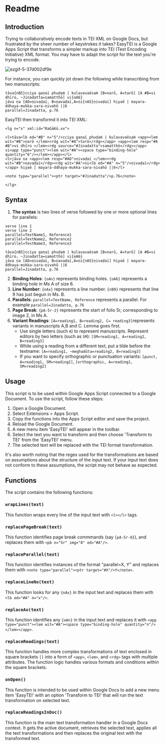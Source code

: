 # Readme

## Introduction

Trying to collaboratively encode texts in TEI XML on Google Docs, but frustrated by the sheer number of keystrokes it takes? EasyTEI is a Google Apps Script that transforms a simpler markup into TEI (Text Encoding Initiative) XML format. You may have to adapt the script for the text you're trying to encode.

![ezgif-5-37d002df9e](https://github.com/suhasm/easytei/assets/3070998/15c0f4d5-c52c-496f-b3a3-36ff47e00377)

For instance, you can quickly jot down the following while transcribing from two manuscripts:
```
tāva{nB5}cciya gaṇaï phuḍaṁ | kulavavaēsaṁ [B=narō, A=tarō] [A #B=vi dhīro, ~Jinadatta=samatthō] vi{oA6}
jāva ṇa [AO=ṇivaḍaï, B=ṇavaḍaï,A=ṇi{nA5}ṇivaḍaï] hiyaē | mayara-ddhaya-mukka-sara-ṇivahō ||6
parallel=Jinadatta, p.76
```
EasyTEI then transformd it into TEI XML:
```
<lg n="x" xml:id="RaGāKō.xx">

<l>tāva<lb ed="#B" n="5"/>cciya gaṇaï phuḍaṁ | kulavavaēsaṁ <app><lem wit="#B">narō </lem><rdg wit="#A">tarō</rdg></app> <app><lem resp="#A #B">vi dhīro </lem><rdg source="#Jinadatta">samatthō</rdg></app> vi<app type="punct"><lem wit="#A"><space type="binding-hole" quantity="6"/></lem></app></l>
<l>jāva ṇa <app><lem resp="#AO">ṇivaḍaï </lem><rdg wit="#B">ṇavaḍaï</rdg><rdg wit="#A">ṇi<lb ed="#A" n="5"/>ṇivaḍaï</rdg></app> hiyaē | mayara-ddhaya-mukka-sara-ṇivahō ||6</l>

<note type="parallel"><ptr target="#Jinadatta"/>p.76</note>

</lg>
```

## Syntax
1. **The syntax** is two lines of verse followed by one or more optional lines for parallels:
````
verse line 1
verse line 2
parallel=TextName1, Reference1
parallel=TextName2, Reference2
parallel=TextName3, Reference3
````
````
tāva{nB5}cciya gaṇaï phuḍaṁ | kulavavaēsaṁ [B=narō, A=tarō] [A #B=vi dhīro, ~Jinadatta=samatthō] vi{oA6}
jāva ṇa [AO=ṇivaḍaï, B=ṇavaḍaï,A=ṇi{nA5}ṇivaḍaï] hiyaē | mayara-ddhaya-mukka-sara-ṇivahō ||6
parallel=Jinadatta, p.76
````

2. **Binding Holes**: ```{oAn}``` represents binding holes. ```{oA6}``` represents a binding hole in Ms A of size 6.
3. **Line Number**: ```{nAx}``` represents a line number. ```{nB9}``` represents that line 9 has just begun in Ms. B.
4. **Parallels**: ```parallel=TextName, Reference``` represents a parallel. For example ```parallel=Jinadatta, p.76```
5. **Page Break**: ```{pA-5r-2}``` represents the start of folio 5r, corresponding to image 2, in Ms A.
6. **Variant Readings**: ```[A=reading1, B=reading2, C= reading3]```represents variants in manuscripts A,B and C. Lemma goes first.
    * Use single letters (such ```A```) to represent manuscripts. Represent editors by two letters (such as ```SM```): ```[SM=reading1, A=reading2, B=reading3]```
    * While using a reading from a different text, put a tilde before the textname: ```[A=reading1, ~meghadūta=reading2, B=reading3]```
    * If you want to specify orthographic or punctuation variants: ```[punct, A=reading1, SM=reading2]```, ```[orthographic, A=reading1, SM=reading2]```
   

## Usage
This script is to be used within Google Apps Script connected to a Google Document. To use the script, follow these steps:

1. Open a Google Document.
2. Select Extensions > Apps Script.
3. Copy the functions into the Apps Script editor and save the project.
4. Reload the Google Document.
5. A new menu item 'EasyTEI' will appear in the toolbar.
6. Select the text you want to transform and then choose 'Transform to TEI' from the 'EasyTEI' menu.
7. The selected text will be replaced with the TEI format transformation.

It's also worth noting that the regex used for the transformations are based on assumptions about the structure of the input text. If your input text does not conform to these assumptions, the script may not behave as expected.


## Functions
The script contains the following functions:

### `wrapLines(text)`
This function wraps every line of the input text with `<l></l>` tags.

### `replacePageBreak(text)`
This function identifies page break commmands (say ```{pA-5r-8}```), and replaces them with ```<pb n="5r" img="8" ed="#A"/>```.

### `replaceParallel(text)`
This function identifies instances of the format "parallel=X, Y" and replaces them with `<note type="parallel"><ptr target="#X"/>Y</note>`.

### `replaceLineNo(text)`
This function looks for any `{nAx}` in the input text and replaces them with `<lb ed="#A" n="x"/>`.

### `replaceAo(text)`
This function identifies any `{oAn}` in the input text and replaces it with `<app type="punct"><lem wit="#A"><space type="binding-hole" quantity="n"/></lem></app>`.

### `replaceReadings(text)`
This function handles more complex transformations of text enclosed in square brackets `[]` into a form of `<app>`, `<lem>`, and `<rdg>` tags with multiple attributes. The function logic handles various formats and conditions within the square brackets.

### `onOpen()`
This function is intended to be used within Google Docs to add a new menu item 'EasyTEI' with an option 'Transform to TEI' that will run the text transformation on selected text.

### `replaceReadingsInDoc()`
This function is the main text transformation handler in a Google Docs context. It gets the active document, retrieves the selected text, applies all the text transformations and then replaces the original text with the transformed text.
